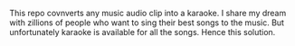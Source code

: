This repo covnverts any music audio clip into a karaoke.
I share my dream with zillions of people who want to sing their best songs to the music. But unfortunately karaoke is available for all the songs. Hence this solution.
